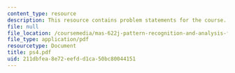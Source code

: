 ```yaml
---
content_type: resource
description: This resource contains problem statements for the course.
file: null
file_location: /coursemedia/mas-622j-pattern-recognition-and-analysis-fall-2006/211dbfea8e72eefdd1ca50bc80044151_ps4.pdf
file_type: application/pdf
resourcetype: Document
title: ps4.pdf
uid: 211dbfea-8e72-eefd-d1ca-50bc80044151
---
```

